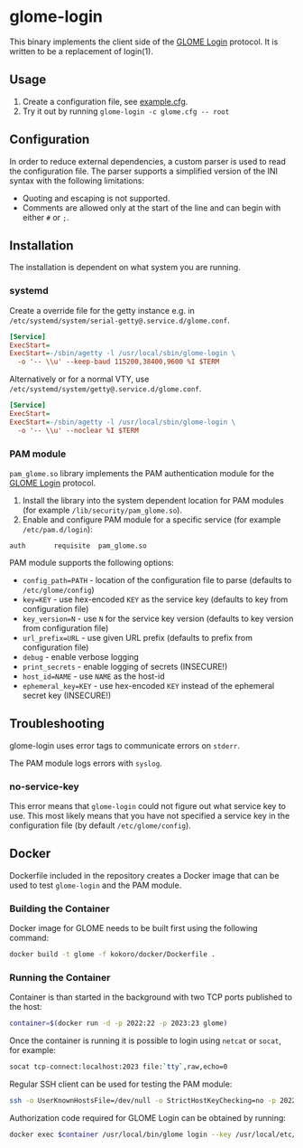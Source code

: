 # glome-login

This binary implements the client side of the
[GLOME Login](../docs/glome-login.md) protocol. It is written to be a
replacement of login(1).

## Usage

 1. Create a configuration file, see [example.cfg](example.cfg).
 1. Try it out by running `glome-login -c glome.cfg -- root`

## Configuration

In order to reduce external dependencies, a custom parser is used
to read the configuration file. The parser supports a simplified
version of the INI syntax with the following limitations:

* Quoting and escaping is not supported.
* Comments are allowed only at the start of the line and can
  begin with either `#` or `;`.

## Installation

The installation is dependent on what system you are running.

### systemd

Create a override file for the getty instance e.g. in
`/etc/systemd/system/serial-getty@.service.d/glome.conf`.

```ini
[Service]
ExecStart=
ExecStart=-/sbin/agetty -l /usr/local/sbin/glome-login \
  -o '-- \\u' --keep-baud 115200,38400,9600 %I $TERM
```

Alternatively or for a normal VTY, use
`/etc/systemd/system/getty@.service.d/glome.conf`.

```ini
[Service]
ExecStart=
ExecStart=-/sbin/agetty -l /usr/local/sbin/glome-login \
  -o '-- \\u' --noclear %I $TERM
```

### PAM module

`pam_glome.so` library implements the PAM authentication module for the
[GLOME Login](../docs/glome-login.md) protocol.

1. Install the library into the system dependent location for PAM modules
   (for example `/lib/security/pam_glome.so`).
1. Enable and configure PAM module for a specific service (for example
   `/etc/pam.d/login`):

```
auth       requisite  pam_glome.so
```

PAM module supports the following options:

* `config_path=PATH` - location of the configuration file to parse (defaults to
  `/etc/glome/config`)
* `key=KEY` - use hex-encoded `KEY` as the service key (defaults to key
  from configuration file)
* `key_version=N` - use `N` for the service key version (defaults to key
  version from configuration file)
* `url_prefix=URL` - use given URL prefix (defaults to prefix from configuration
  file)
* `debug` - enable verbose logging
* `print_secrets` - enable logging of secrets (INSECURE!)
* `host_id=NAME` - use `NAME` as the host-id
* `ephemeral_key=KEY` - use hex-encoded `KEY` instead of the ephemeral
  secret key (INSECURE!)

## Troubleshooting

glome-login uses error tags to communicate errors on `stderr`.

The PAM module logs errors with `syslog`.

### no-service-key

This error means that `glome-login` could not figure out what service key to
use. This most likely means that you have not specified a service key in the
configuration file (by default `/etc/glome/config`).

## Docker

Dockerfile included in the repository creates a Docker image that can be used
to test `glome-login` and the PAM module.

### Building the Container

Docker image for GLOME needs to be built first using the following command:

```sh
docker build -t glome -f kokoro/docker/Dockerfile .
```

### Running the Container

Container is than started in the background with two TCP ports published to the
host:

```sh
container=$(docker run -d -p 2022:22 -p 2023:23 glome)
```

Once the container is running it is possible to login using `netcat` or
`socat`, for example:

```sh
socat tcp-connect:localhost:2023 file:`tty`,raw,echo=0
```

Regular SSH client can be used for testing the PAM module:

```sh
ssh -o UserKnownHostsFile=/dev/null -o StrictHostKeyChecking=no -p 2022 root@localhost
```

Authorization code required for GLOME Login can be obtained by running:

```sh
docker exec $container /usr/local/bin/glome login --key /usr/local/etc/glome/private.key https://glome.example.com/v1/...
```
